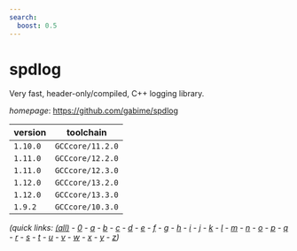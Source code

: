 ```yaml
---
search:
  boost: 0.5
---
```

# spdlog

Very fast, header-only/compiled, C++ logging library.

*homepage*: <https://github.com/gabime/spdlog>

version | toolchain
--------|----------
``1.10.0`` | ``GCCcore/11.2.0``
``1.11.0`` | ``GCCcore/12.2.0``
``1.11.0`` | ``GCCcore/12.3.0``
``1.12.0`` | ``GCCcore/13.2.0``
``1.12.0`` | ``GCCcore/13.3.0``
``1.9.2`` | ``GCCcore/10.3.0``


*(quick links: [(all)](../index.md) - [0](../0/index.md) - [a](../a/index.md) - [b](../b/index.md) - [c](../c/index.md) - [d](../d/index.md) - [e](../e/index.md) - [f](../f/index.md) - [g](../g/index.md) - [h](../h/index.md) - [i](../i/index.md) - [j](../j/index.md) - [k](../k/index.md) - [l](../l/index.md) - [m](../m/index.md) - [n](../n/index.md) - [o](../o/index.md) - [p](../p/index.md) - [q](../q/index.md) - [r](../r/index.md) - [s](../s/index.md) - [t](../t/index.md) - [u](../u/index.md) - [v](../v/index.md) - [w](../w/index.md) - [x](../x/index.md) - [y](../y/index.md) - [z](../z/index.md))*

